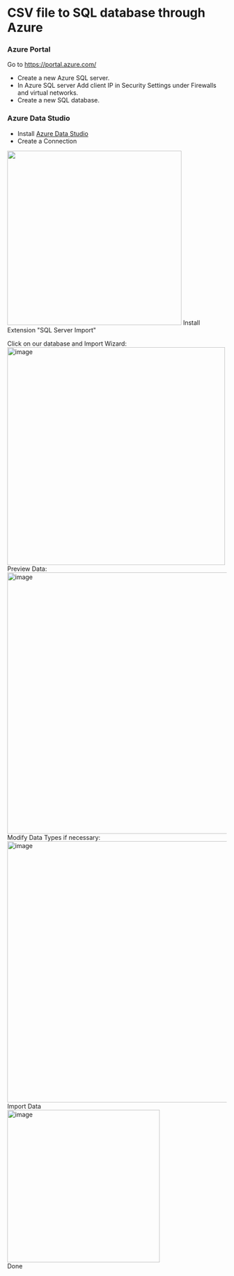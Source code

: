 # CSV file to SQL database through Azure 

### Azure Portal
Go to https://portal.azure.com/

- Create a new Azure SQL server.<br/>
- In Azure SQL server Add client IP in Security Settings under Firewalls and virtual networks.<br/>
- Create a new SQL database.

### Azure Data Studio
- Install [Azure Data Studio](https://docs.microsoft.com/en-us/sql/azure-data-studio/download-azure-data-studio?view=sql-server-ver15)
- Create a Connection <br/>
<image width=400 src=https://user-images.githubusercontent.com/44158648/154156180-0a158cde-a66a-4227-8710-dc80598e21e3.png>
Install Extension "SQL Server Import"

Click on our database and Import Wizard: <br/>
<img width="500" alt="image" src="https://user-images.githubusercontent.com/44158648/154161831-2e3680ac-0e8f-4c38-91be-d8cdcc23eb88.png"><br/>
Preview Data: <br/>
<img width="600" alt="image" src="https://user-images.githubusercontent.com/44158648/154158046-44c797b1-3e63-4d44-bede-227e3b547c65.png"><br/>
Modify Data Types if necessary: <br/>
<img width="600" alt="image" src="https://user-images.githubusercontent.com/44158648/154158172-9aedbe2d-f32c-4857-b0be-0f88725b59aa.png"><br/>
Import Data<br/>
<img width="350" alt="image" src="https://user-images.githubusercontent.com/44158648/154161321-42fe29ad-27a3-4e92-9d26-fdb48c7a7671.png"><br/>
Done
